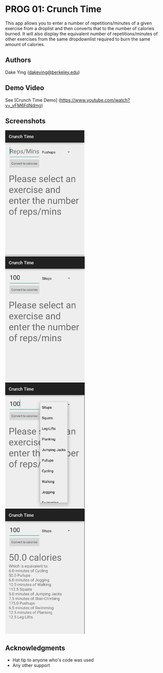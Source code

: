# PROG 01: Crunch Time

This app allows you to enter a number of repetitions/minutes of a given 
exercise from a droplist and then converts that to the number of
calories burned. It will also display the equivalent number of
repetitions/minutes of other exercises from the same dropdownlist
required to burn the same amount of calories.

## Authors

Dake Ying ([dakeying@berkeley.edu](mailto:dakeying@berkeley.edu))

## Demo Video

See [Crunch Time Demo] (https://www.youtube.com/watch?v=_vFM6FdNdmg)

## Screenshots

<img src="screenshots/1.png" height="400" alt="Screenshot"/>

<img src="screenshots/2.png" height="400" alt="Screenshot"/>

<img src="screenshots/3.png" height="400" alt="Screenshot"/>

<img src="screenshots/4.png" height="400" alt="Screenshot"/>

## Acknowledgments

* Hat tip to anyone who's code was used
* Any other support